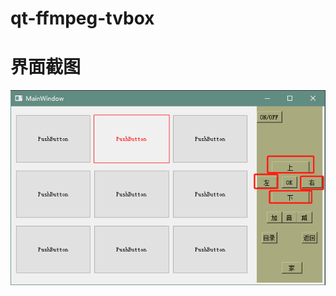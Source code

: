# qt-ffmpeg-tvbox

# 界面截图
![界面截图](https://github.com/liefyuan/qt-ffmpeg-tvbox/blob/main/%E4%BC%81%E4%B8%9A%E5%BE%AE%E4%BF%A1%E6%88%AA%E5%9B%BE_20231107102131.png)
